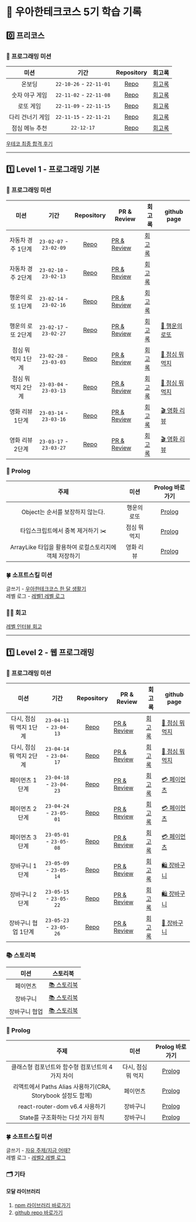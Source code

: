 # 🚀 우아한테크코스 5기 학습 기록

## 0️⃣ 프리코스

### 🎯 프로그래밍 미션

|       미션       |          기간           |                               Repository                                | 회고록                                   |
| :--------------: | :---------------------: | :---------------------------------------------------------------------: | ---------------------------------------- |
|      온보딩      | `22-10-26` - `22-11-01` | [Repo](https://github.com/nlom0218/javascript-onboarding/tree/nlom0218) | [회고록](https://noah-dev.tistory.com/2) |
|  숫자 야구 게임  | `22-11-02` - `22-11-08` |  [Repo](https://github.com/nlom0218/javascript-baseball/tree/nlom0218)  | [회고록](https://noah-dev.tistory.com/3) |
|    로또 게임     | `22-11-09` - `22-11-15` |   [Repo](https://github.com/nlom0218/javascript-lotto/tree/nlom0218)    | [회고록](https://noah-dev.tistory.com/4) |
| 다리 건너기 게임 | `22-11-15` - `22-11-21` |   [Repo](https://github.com/nlom0218/javascript-bridge/tree/nlom0218)   | [회고록](https://noah-dev.tistory.com/5) |
|  점심 메뉴 추천  |       `22-12-17`        |           [Repo](https://github.com/nlom0218/javascript-menu)           | [회고록](https://noah-dev.tistory.com/6) |

[우테코 최종 합격 후기](https://noah-dev.tistory.com/7)

---

## 1️⃣ Level 1 - 프로그래밍 기본

### 🎯 프로그래밍 미션

|        미션        |          기간           |                                   Repository                                    | PR & Review                                                                   | 회고록                                    | github page                                                         |
| :----------------: | :---------------------: | :-----------------------------------------------------------------------------: | ----------------------------------------------------------------------------- | ----------------------------------------- | ------------------------------------------------------------------- |
| 자동차 경주 1단계  | `23-02-07` - `23-02-09` |      [Repo](https://github.com/nlom0218/javascript-racingcar-1/tree/main)       | [PR & Review](https://github.com/woowacourse/javascript-racingcar/pull/178)   | [회고록](https://noah-dev.tistory.com/11) |                                                                     |
| 자동차 경주 2단계  | `23-02-10` - `23-02-13` | [Repo](https://github.com/nlom0218/javascript-racingcar-1/tree/nlom0218-step2)  | [PR & Review](https://github.com/woowacourse/javascript-racingcar/pull/242)   | [회고록](https://noah-dev.tistory.com/12) |                                                                     |
| 행운의 로또 1단계  | `23-02-14` - `23-02-16` |   [Repo](https://github.com/nlom0218/javascript-lotto-1/tree/nlom0218-step1)    | [PR & Review](https://github.com/woowacourse/javascript-lotto/pull/196)       | [회고록](https://noah-dev.tistory.com/19) |                                                                     |
| 행운의 로또 2단계  | `23-02-17` - `23-02-27` |   [Repo](https://github.com/nlom0218/javascript-lotto-1/tree/nlom0218-step2)    | [PR & Review](https://github.com/woowacourse/javascript-lotto/pull/230)       | [회고록](https://noah-dev.tistory.com/20) | [🎱 행운의 로또](https://nlom0218.github.io/javascript-lotto-1/)    |
| 점심 뭐 먹지 1단계 | `23-02-28` - `23-03-03` |    [Repo](https://github.com/nlom0218/javascript-lunch/tree/nlom0218-step1)     | [PR & Review](https://github.com/woowacourse/javascript-lunch/pull/38)        | [회고록](https://noah-dev.tistory.com/22) | [🍚 점심 뭐 먹지](https://nlom0218.github.io/javascript-lunch/)     |
| 점심 뭐 먹지 2단계 | `23-03-04` - `23-03-13` |    [Repo](https://github.com/nlom0218/javascript-lunch/tree/nlom0218-step2)     | [PR & Review](https://github.com/woowacourse/javascript-lunch/pull/63)        | [회고록](https://noah-dev.tistory.com/23) | [🍚 점심 뭐 먹지](https://nlom0218.github.io/javascript-lunch/)     |
|  영화 리뷰 1단계   | `23-03-14` - `23-03-16` | [Repo](https://github.com/nlom0218/javascript-movie-review/tree/nlom0218-step1) | [PR & Review](https://github.com/woowacourse/javascript-movie-review/pull/28) | [회고록](https://noah-dev.tistory.com/24) | [🎬 영화 리뷰](https://nlom0218.github.io/javascript-movie-review/) |
|  영화 리뷰 2단계   | `23-03-17` - `23-03-27` |     [Repo](https://github.com/nlom0218/javascript-movie-review/tree/step2)      | [PR & Review](https://github.com/woowacourse/javascript-movie-review/pull/57) | [회고록](https://noah-dev.tistory.com/25) | [🎬 영화 리뷰](https://nlom0218.github.io/javascript-movie-review/) |

### 📝 Prolog

|                          주제                          |     미션     |                     Prolog 바로가기                      |
| :----------------------------------------------------: | :----------: | :------------------------------------------------------: |
|            Object는 순서를 보장하지 않는다.            | 행운의 로또  | [Prolog](https://prolog.techcourse.co.kr/studylogs/2677) |
|           타입스크립트에서 중복 제거하기 ✂️            | 점심 뭐 먹지 | [Prolog](https://prolog.techcourse.co.kr/studylogs/2784) |
| ArrayLike 타입을 활용하여 로컬스토리지에 객체 저장하기 |  영화 리뷰   | [Prolog](https://prolog.techcourse.co.kr/studylogs/3042) |

### 🍀 소프트스킬 미션

글쓰기 - [우아한테크코스 한 달 생활기](https://github.com/nlom0218/woowa-writing-5/tree/nlom0218-level1)  
레벨 로그 - [레벨1 레벨 로그](https://docs.google.com/document/d/1Dab6-jZBoEL_NhwsbqnfG69BxRVtkodpIGdxPJlx2hQ/edit?usp=sharing)

### 🧚‍♀️ 회고

[레벨 인터뷰 회고](https://noah-dev.tistory.com/26)

---

## 1️⃣ Level 2 - 웹 프로그래밍

### 🎯 프로그래밍 미션

|           미션           |          기간           |                                    Repository                                    | PR & Review                                                                    | 회고록                                    | github page                                                         |
| :----------------------: | :---------------------: | :------------------------------------------------------------------------------: | ------------------------------------------------------------------------------ | ----------------------------------------- | ------------------------------------------------------------------- |
| 다시, 점심 뭐 먹지 1단계 | `23-04-11` - `23-04-13` |       [Repo](https://github.com/nlom0218/react-lunch/tree/nlom0218-step1)        | [PR & Review](https://github.com/woowacourse/react-lunch/pull/29)              | [회고록](https://noah-dev.tistory.com/28) | [🍚 점심 뭐 먹지](https://nlom0218.github.io/react-lunch/)          |
| 다시, 점심 뭐 먹지 2단계 | `23-04-14` - `23-04-17` |       [Repo](https://github.com/nlom0218/react-lunch/tree/nlom0218-step2)        | [PR & Review](https://github.com/woowacourse/react-lunch/pull/66)              | [회고록](https://noah-dev.tistory.com/30) | [🍚 점심 뭐 먹지](https://nlom0218.github.io/react-lunch/)          |
|      페이먼츠 1단계      | `23-04-18` - `23-04-23` |       [Repo](https://github.com/nlom0218/react-lunch/tree/nlom0218-step1)        | [PR & Review](https://github.com/woowacourse/react-payments/pull/189)          | [회고록](https://noah-dev.tistory.com/31) | [💳 페이먼츠](https://nlom0218.github.io/react-payments/)           |
|      페이먼츠 2단계      | `23-04-24` - `23-05-01` |      [Repo](https://github.com/nlom0218/react-payments/tree/nlom0218-step2)      | [PR & Review](https://github.com/woowacourse/react-payments/pull/242)          | [회고록](https://noah-dev.tistory.com/35) | [💳 페이먼츠](https://nlom0218.github.io/react-payments/)           |
|      페이먼츠 3단계      | `23-05-01` - `23-05-08` |      [Repo](https://github.com/nlom0218/react-payments/tree/nlom0218-step3)      | [PR & Review](https://github.com/woowacourse/react-payments/pull/308)          | [회고록](https://noah-dev.tistory.com/36) | [💳 페이먼츠](https://nlom0218.github.io/react-payments/)           |
|      장바구니 1단계      | `23-05-09` - `23-05-14` |   [Repo](https://github.com/nlom0218/react-shopping-cart/tree/nlom0218-step1)    | [PR & Review](https://github.com/woowacourse/react-shopping-cart/pull/180)     | [회고록](https://noah-dev.tistory.com/37) | [🛍️ 장바구니](https://nlom0218.github.io/react-shopping-cart/)      |
|      장바구니 2단계      | `23-05-15` - `23-05-22` |   [Repo](https://github.com/nlom0218/react-shopping-cart/tree/nlom0218-step2)    | [PR & Review](https://github.com/woowacourse/react-shopping-cart/pull/201)     | [회고록](https://noah-dev.tistory.com/40) | [🛍️ 장바구니](https://nlom0218.github.io/react-shopping-cart/)      |
|   장바구니 협업 1단계    | `23-05-23` - `23-05-26` | [Repo](https://github.com/nlom0218/react-shopping-cart-prod/tree/nlom0218-step1) | [PR & Review](https://github.com/woowacourse/react-shopping-cart-prod/pull/87) | [회고록](https://noah-dev.tistory.com/41) | [🛒 장바구니](https://nlom0218.github.io/react-shopping-cart-prod/) |

### 📚 스토리북

|     미션      |                                    스토리북                                    |
| :-----------: | :----------------------------------------------------------------------------: |
|   페이먼츠    | [📚 스토리북](https://nlom0218-step3--64438130ed1ba3bc955c84aa.chromatic.com/) |
|   장바구니    | [📚 스토리북](https://nlom0218-step2--645ca2eaf1be7c5699754358.chromatic.com)  |
| 장바구니 협업 | [📚 스토리북](https://nlom0218-step2--646f1b197e7cf65a7e5c4bb2.chromatic.com)  |

### 📝 Prolog

|                            주제                             |        미션        |                     Prolog 바로가기                      |
| :---------------------------------------------------------: | :----------------: | :------------------------------------------------------: |
|      클래스형 컴포넌트와 함수형 컴포넌트의 4가지 차이       | 다시, 점심 뭐 먹지 | [Prolog](https://prolog.techcourse.co.kr/studylogs/3734) |
| 리액트에서 Paths Alias 사용하기(CRA, Storybook 설정도 함께) |      페이먼츠      | [Prolog](https://prolog.techcourse.co.kr/studylogs/3306) |
|               react-router-dom v6.4 사용하기                |      장바구니      | [Prolog](https://prolog.techcourse.co.kr/studylogs/3573) |
|              State를 구조화하는 다섯 가지 원칙              |      장바구니      | [Prolog](https://prolog.techcourse.co.kr/studylogs/3597) |

### 🍀 소프트스킬 미션

글쓰기 - [자유 주제/지금 어때?](https://github.com/nlom0218/woowa-writing-5/blob/nlom0218-level2/Level2.md)  
레벨 로그 - [레벨2 레벨 로그](https://docs.google.com/document/d/1Bx82fby-nQo8NAzyIPFIXNLlqzcOuzpFQh00PlwCM4M/edit?usp=sharing)

### 🗂️ 기타

#### 모달 라이브러리

1. [npm 라이브러리 바로가기](https://www.npmjs.com/package/noah-modal)
2. [github repo 바로가기](https://github.com/nlom0218/noah-modal)
